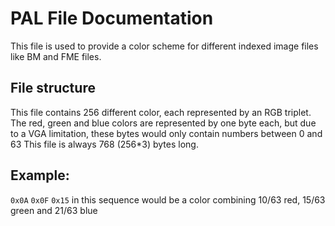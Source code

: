 PAL File Documentation
=======================

This file is used to provide a color scheme for different indexed image files like BM and FME files.

File structure
--------------
This file contains 256 different color, each represented by an RGB triplet.
The red, green and blue colors are represented by one byte each,
but due to a VGA limitation, these bytes would only contain numbers between 0 and 63
This file is always 768 (256*3) bytes long.

Example:
--------

`0x0A` `0x0F` `0x15` in this sequence would be a color combining
10/63 red, 15/63 green and 21/63 blue
